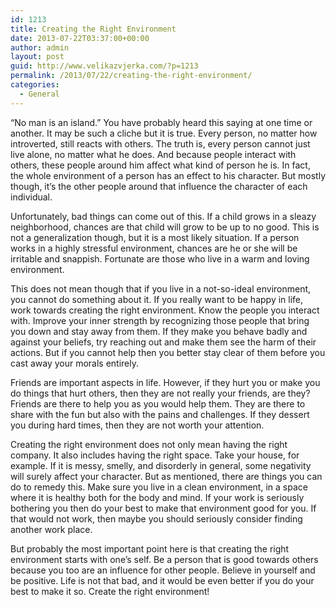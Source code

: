 ```yaml
---
id: 1213
title: Creating the Right Environment
date: 2013-07-22T03:37:00+00:00
author: admin
layout: post
guid: http://www.velikazvjerka.com/?p=1213
permalink: /2013/07/22/creating-the-right-environment/
categories:
  - General
---
```

“No man is an island.” You have probably heard this saying at one time or another. It may be such a cliche but it is true. Every person, no matter how introverted, still reacts with others. The truth is, every person cannot just live alone, no matter what he does. And because people interact with others, these people around him affect what kind of person he is. In fact, the whole environment of a person has an effect to his character. But mostly though, it’s the other people around that influence the character of each individual.

Unfortunately, bad things can come out of this. If a child grows in a sleazy neighborhood, chances are that child will grow to be up to no good. This is not a generalization though, but it is a most likely situation. If a person works in a highly stressful environment, chances are he or she will be irritable and snappish. Fortunate are those who live in a warm and loving environment.

This does not mean though that if you live in a not-so-ideal environment, you cannot do something about it. If you really want to be happy in life, work towards creating the right environment. Know the people you interact with. Improve your inner strength by recognizing those people that bring you down and stay away from them. If they make you behave badly and against your beliefs, try reaching out and make them see the harm of their actions. But if you cannot help then you better stay clear of them before you cast away your morals entirely.

Friends are important aspects in life. However, if they hurt you or make you do things that hurt others, then they are not really your friends, are they? Friends are there to help you as you would help them. They are there to share with the fun but also with the pains and challenges. If they dessert you during hard times, then they are not worth your attention.

Creating the right environment does not only mean having the right company. It also includes having the right space. Take your house, for example. If it is messy, smelly, and disorderly in general, some negativity will surely affect your character. But as mentioned, there are things you can do to remedy this. Make sure you live in a clean environment, in a space where it is healthy both for the body and mind. If your work is seriously bothering you then do your best to make that environment good for you. If that would not work, then maybe you should seriously consider finding another work place.

But probably the most important point here is that creating the right environment starts with one’s self. Be a person that is good towards others because you too are an influence for other people. Believe in yourself and be positive. Life is not that bad, and it would be even better if you do your best to make it so. Create the right environment!